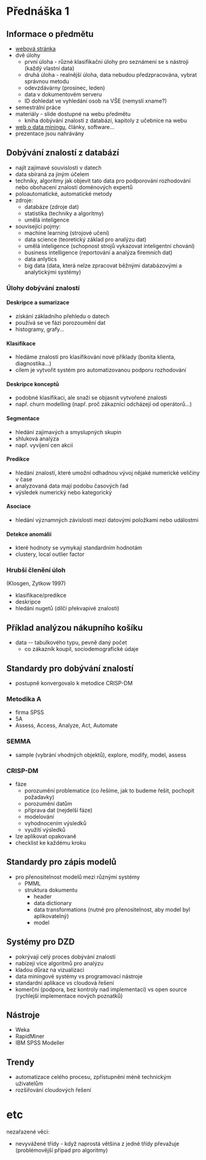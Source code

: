 # Přednáška 1

## Informace o předmětu

* [webová stránka](https://sorry.vse.cz/~berka/4IZ450/)
* dvě úlohy
    * první úloha - různé klasifikační úlohy pro seznámení se s nástroji (každý vlastní data)
    * druhá úloha - realnější úloha, data nebudou předzpracována, vybrat správnou metodu
    * odevzdávárny (prosinec, leden)
    * data v dokumentovém serveru
    * ID dohledat ve vyhledání osob na VŠE (nemyslí xname?)
* semestrální práce
* materiály - slide dostupné na webu předmětu
    * kniha dobývání znalostí z databází, kapitoly z učebnice na webu
* [web o data miningu](https://kdnuggets.com), články, software...
* prezentace jsou nahrávány

## Dobývání znalostí z databází

* najít zajímavé souvislosti v datech
* data sbíraná za jiným účelem
* techniky, algoritmy jak objevit tato data pro podporování rozhodování nebo obohacení znalostí doménových expertů
* poloautomatické, automatické metody
* zdroje:
    * databáze (zdroje dat)
    * statistika (techniky a algoritmy)
    * umělá inteligence
* související pojmy:
    * machine learning (strojové učení)
    * data science (teoretický základ pro analýzu dat)
    * umělá inteligence (schopnost strojů vykazovat inteligentní chování)
    * business intelligence (reportování a analýza firemních dat)
    * data anlytics
    * big data (data, která nelze zpracovat běžnými databázovými a analytickými systémy)

### Úlohy dobývání znalostí
#### Deskripce a sumarizace
* získání základního přehledu o datech
* používá se ve fázi porozoumění dat
* histogramy, grafy...
#### Klasifikace
* hledáme znalosti pro klasifikování nové příklady (bonita klienta, diagnostika...)
* cílem je vytvořit systém pro automatizovanou podporu rozhodování
#### Deskripce konceptů
* podobné klasifikaci, ale snaží se objasnit vytvořené znalosti
* např. churn modelling (např. proč zákaznící odcházejí od operátorů...)
#### Segmentace
* hledání zajimavých a smyslupných skupin
* shluková analýza
* např. vyvíjení cen akcií
#### Predikce
* hledání znalostí, které umožní odhadnou vývoj nějaké numerické veličiny v čase
* analyzovaná data mají podobu časových řad
* výsledek numerický nebo kategorický
#### Asociace
* hledání významných závislostí mezi datovými položkami nebo událostmi
#### Detekce anomálií
* které hodnoty se vymykají standardním hodnotám
* clustery, local outlier factor

### Hrubší členění úloh
(Klosgen, Zytkow 1997)
* klasifikace/predikce
* deskripce
* hledání nugetů (dílčí překvapivé znalosti)

## Příklad analýzou nákupního košíku
* data -- tabulkového typu, pevně daný počet
    * co zákazník koupil, sociodemografické údaje

## Standardy pro dobývání znalostí
* postupně konvergovalo k metodice CRISP-DM
### Metodika A
* firma SPSS
* 5A
* Assess, Access, Analyze, Act, Automate
### SEMMA
* sample (vybrání vhodných objektů), explore, modify, model, assess
### CRISP-DM
* fáze
    * porozumění problematice (co řešíme, jak to budeme řešit, pochopit požadavky)
    * porozumění datům
    * příprava dat (nejdelší fáze)
    * modelování
    * vyhodnocením výsledků
    * využití výsledků
* lze aplikovat opakovaně
* checklist ke každému kroku

## Standardy pro zápis modelů
* pro přenositelnost modelů mezi různými systémy
    * PMML
    * struktura dokumentu
        * header
        * data dictionary
        * data transformations (nutné pro přenositelnost, aby model byl aplikovatelný)
        * model

## Systémy pro DZD
* pokrývají celý proces dobývání znalostí
* nabízejí více algoritmů pro analýzu
* kladou důraz na vizualizaci
* data miningové systémy vs programovací nástroje
* standardní aplikace vs cloudová řešení
* komerční (podpora, bez kontroly nad implementací) vs open source (rychlejší implementace nových poznatků)

## Nástroje
* Weka
* RapidMiner
* IBM SPSS Modeller

## Trendy
* automatizace celého procesu, zpřístupnění méně technickým uživatelům
* rozšiřování cloudových řešení


# etc
nezařazené věci:
* nevyvážené třídy - když naprostá většina z jedné třídy převažuje (problémovější případ pro algoritmy)
